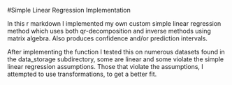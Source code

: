 #Simple Linear Regression Implementation

In this r markdown I implemented my own custom simple linear regression method which uses both qr-decomposition
and inverse methods using matrix algebra. Also produces confidence and/or prediction intervals. 

After implementing the function I tested this on numerous datasets found in the data_storage subdirectory, some are linear
and some violate the simple linear regression assumptions. Those that violate the assumptions, I attempted to use transformations, 
to get a better fit.
